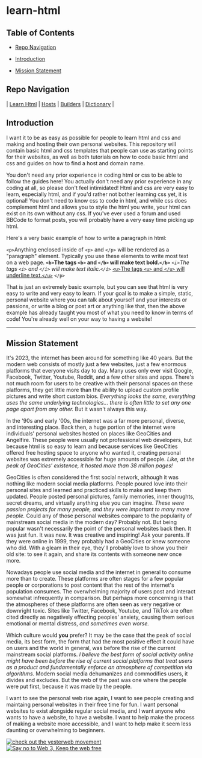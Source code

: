 # learn-html

## Table of Contents

- [Repo Navigation](#Navigation)

- [Introduction](#Introduction)

- [Mission Statement](#Mission-Statement)

## Repo Navigation

| [Learn Html](guides/code.md) | [Hosts](guides/hosts.md) | [Builders](guides/builders.md) | [Dictionary](guides/vocab.md) |

## Introduction

I want it to be as easy as possible for people to learn html and css and making and hosting their own personal websites. This repository will contain basic html and css templates that people can use as starting points for their websites, as well as both tutorials on how to code basic html and css and guides on how to find a host and domain name.

You don't need any prior experience in coding html or css to be able to follow the guides here! You actually don't need any prior experience in any coding at all, so please don't feel intimidated! Html and css are very easy to learn, especially html, and if you'd rather not bother learning css yet, it is optional! You don't need to know css to code in html, and while css does complement html and allows you to style the html you write, your html can exist on its own without any css. If you've ever used a forum and used BBCode to format posts, you will probably have a very easy time picking up html.

Here's a very basic example of how to write a paragraph in html:

`<p>`Anything enclosed inside of `<p>` and `</p>` will be rendered as a "paragraph" element. Typically you use these elements to write most text on a web page. **`<b>`The tags `<b>` and `</b>` will make text bold.`</b>`** *`<i>`The tags `<i>` and `</i>` will make text italic.`</i>`* <ins>`<u>`The tags `<u>` and `</u>` will underline text.`</u>`</ins> `</p>`

That is just an extremely basic example, but you can see that html is very easy to write and very easy to learn. If your goal is to make a simple, static, personal website where you can talk about yourself and your interests or passions, or write a blog or post art or anything like that, then the above example has already taught you most of what you need to know in terms of code! You're already well on your way to having a website!

---

## Mission Statement

It's 2023, the internet has been around for something like 40 years. But the modern web consists of mostly just a few websites, just a few enormous platforms that everyone visits day to day. Many uses only ever visit Google, Facebook, Twitter, Youtube, Reddit, and a few other sites and apps. There's not much room for users to be creative with their personal spaces on these platforms, they get little more than the ability to upload custom profile pictures and write short custom bios. *Everything looks the same, everything uses the same underlying technologies... there is often little to set any one page apart from any other.* But it wasn't always this way.

In the '90s and early '00s, the internet was a far more personal, diverse, and interesting place. Back then, a huge portion of the internet were individuals' personal websites hosted on places like GeoCities and Angelfire. These people were usually not professional web developers, but because html is so easy to learn and because services like GeoCities offered free hosting space to anyone who wanted it, creating personal websites was extremely accessible for huge amounts of people. *Like, at the peak of GeoCities' existence, it hosted more than 38 million pages!*

GeoCities is often considered the first social network, although it was nothing like modern social media platforms. People poured love into their personal sites and learned and practiced skills to make and keep them updated. People posted personal pictures, family memories, inner thoughts, secret dreams, and virtually anything else you can imagine. *These were passion projects for many people, and they were important to many more people.* Could any of those personal websites compare to the popularity of mainstream social media in the modern day? Probably not. But being popular wasn't necessarily the point of the personal websites back then. It was just fun. It was new. It was creative and inspiring! Ask your parents. If they were online in 1999, they probably had a GeoCities or knew someone who did. With a gleam in their eye, they'll probably love to show you their old site: to see it again, and share its contents with someone new once more.

Nowadays people use social media and the internet in general to consume more than to create. These platforms are often stages for a few popular people or corporations to post content that the rest of the internet's population consumes. The overwhelming majority of users post and interact somewhat infrequently in comparison. But perhaps more concerning is that the atmospheres of these platforms are often seen as very negative or downright toxic. Sites like Twitter, Facebook, Youtube, and TikTok are often cited directly as negatively effecting peoples' anxiety, causing them serious emotional or mental distress, *and sometimes even worse.*

Which culture would **you** prefer? It may be the case that the peak of social media, its best form, the form that had the most positive effect it could have on users and the world in general, was before the rise of the current mainstream social platforms. *I believe the best form of social activity online might have been before the rise of current social platforms that treat users as a product and fundamentally enforce an atmosphere of competition via algorithms.* Modern social media dehumanizes and commodifies users, it divides and excludes. But the web of the past was one where the people were put first, because it was made by the people.

I want to see the personal web rise again, I want to see people creating and maintaing personal websites in their free time for fun. I want personal websites to exist alongside regular social media, and I want anyone who wants to have a website, to have a website. I want to help make the process of making a website more accessible, and I want to help make it seem less daunting or overwhelming to beginners.

[![check out the yesterweb movement](https://sky-assets.pages.dev/img/btn/ystrweb.png "The Yesterweb")](https://yesterweb.org/) [![Say no to Web 3, Keep the web free](https://sky-assets.pages.dev/img/btn/no2w3.gif "Say no to Web 3, Keep the web free")](https://yesterweb.org/no-to-web3)
